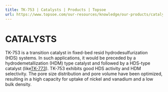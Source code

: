 ```yaml
---
title: TK-753 | Catalysts | Products | Topsoe
url: https://www.topsoe.com/our-resources/knowledge/our-products/catalysts/tk-753#main-content
---
```


# CATALYSTS

TK-753 is a transition catalyst in fixed-bed resid hydrodesulfurization (HDS) systems. In such applications, it would be preceded by a hydrodemetallization (HDM) type catalyst and followed by a HDS-type catalyst (like[TK-773](/products/catalysts/tk-773)). TK-753 exhibits good HDS activity and HDM selectivity. The pore size distribution and pore volume have been optimized, resulting in a high capacity for uptake of nickel and vanadium and a low bulk density.
